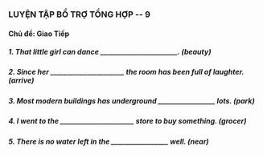 ### LUYỆN TẬP BỔ TRỢ TỔNG HỢP -- 9
#### Chủ đề: Giao Tiếp
##### 1. That little girl can dance _______________________. (beauty)
##### 2. Since her ______________________ the room has been full of laughter. (arrive)
##### 3. Most modern buildings has underground _________________ lots. (park)
##### 4. I went to the ______________________ store to buy something. (grocer)
##### 5. There is no water left in the _________________ well. (near)
